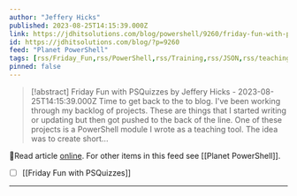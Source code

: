 ```yaml
---
author: "Jeffery Hicks"
published: 2023-08-25T14:15:39.000Z
link: https://jdhitsolutions.com/blog/powershell/9260/friday-fun-with-psquizzes/
id: https://jdhitsolutions.com/blog/?p=9260
feed: "Planet PowerShell"
tags: [rss/Friday_Fun,rss/PowerShell,rss/Training,rss/JSON,rss/teaching]
pinned: false
---
```

> [!abstract] Friday Fun with PSQuizzes by Jeffery Hicks - 2023-08-25T14:15:39.000Z
> Time to get back to the to blog. I've been working through my backlog of projects. These are things that I started writing or updating but then got pushed to the back of the line. One of these projects is a PowerShell module I wrote as a teaching tool. The idea was to create short...

🔗Read article [online](https://jdhitsolutions.com/blog/powershell/9260/friday-fun-with-psquizzes/). For other items in this feed see [[Planet PowerShell]].

- [ ] [[Friday Fun with PSQuizzes]]
- - -

